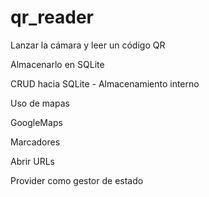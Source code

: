 # qr_reader

Lanzar la cámara y leer un código QR

Almacenarlo en SQLite

CRUD hacia SQLite - Almacenamiento interno

Uso de mapas

GoogleMaps

Marcadores

Abrir URLs

Provider como gestor de estado
